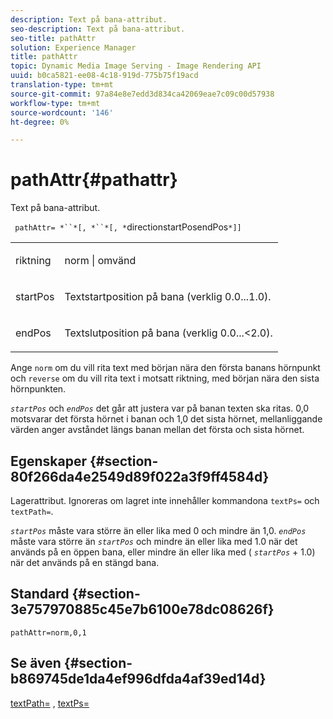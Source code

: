 ```yaml
---
description: Text på bana-attribut.
seo-description: Text på bana-attribut.
seo-title: pathAttr
solution: Experience Manager
title: pathAttr
topic: Dynamic Media Image Serving - Image Rendering API
uuid: b0ca5821-ee08-4c18-919d-775b75f19acd
translation-type: tm+mt
source-git-commit: 97a84e8e7edd3d834ca42069eae7c09c00d57938
workflow-type: tm+mt
source-wordcount: '146'
ht-degree: 0%

---
```



# pathAttr{#pathattr}

Text på bana-attribut.

` pathAttr= *``*[, *``*[, *`directionstartPosendPos`*]]`

<table id="simpletable_EC76095316AF4F07B1DDCC0D72B814CF"> 
 <tr class="strow"> 
  <td class="stentry"> <p> <span class="varname"> riktning  </span> </p> </td> 
  <td class="stentry"> <p> <span class="codeph"> norm  </span> |  <span class="codeph"> omvänd  </span> </p> </td> 
 </tr> 
 <tr class="strow"> 
  <td class="stentry"> <p> <span class="varname"> startPos  </span> </p> </td> 
  <td class="stentry"> <p>Textstartposition på bana (verklig 0.0...1.0). </p> </td> 
 </tr> 
 <tr class="strow"> 
  <td class="stentry"> <p> <span class="varname"> endPos  </span> </p> </td> 
  <td class="stentry"> <p>Textslutposition på bana (verklig 0.0...&lt;2.0). </p> </td> 
 </tr> 
</table>

Ange `norm` om du vill rita text med början nära den första banans hörnpunkt och `reverse` om du vill rita text i motsatt riktning, med början nära den sista hörnpunkten.

*`startPos`* och  *`endPos`* det går att justera var på banan texten ska ritas. 0,0 motsvarar det första hörnet i banan och 1,0 det sista hörnet, mellanliggande värden anger avståndet längs banan mellan det första och sista hörnet.

## Egenskaper {#section-80f266da4e2549d89f022a3f9ff4584d}

Lagerattribut. Ignoreras om lagret inte innehåller kommandona `textPs=` och `textPath=`.

*`startPos`* måste vara större än eller lika med 0 och mindre än 1,0.  *`endPos`* måste vara större än  *`startPos`* och mindre än eller lika med 1.0 när det används på en öppen bana, eller mindre än eller lika med (  *`startPos`* + 1.0) när det används på en stängd bana.

## Standard {#section-3e757970885c45e7b6100e78dc08626f}

`pathAttr=norm,0,1`

## Se även {#section-b869745de1da4ef996dfda4af39ed14d}

[textPath=](../../../../../is-api/http-ref/image-serving-api-ref/c-http-protocol-reference/c-command-reference/r-textpath.md#reference-b09cc0902dff4725bdb54d5da4076ccd) ,  [textPs=](../../../../../is-api/http-ref/image-serving-api-ref/c-http-protocol-reference/c-command-reference/r-textps.md#reference-4209a2a6169f44278da2647cfb0cd767)
